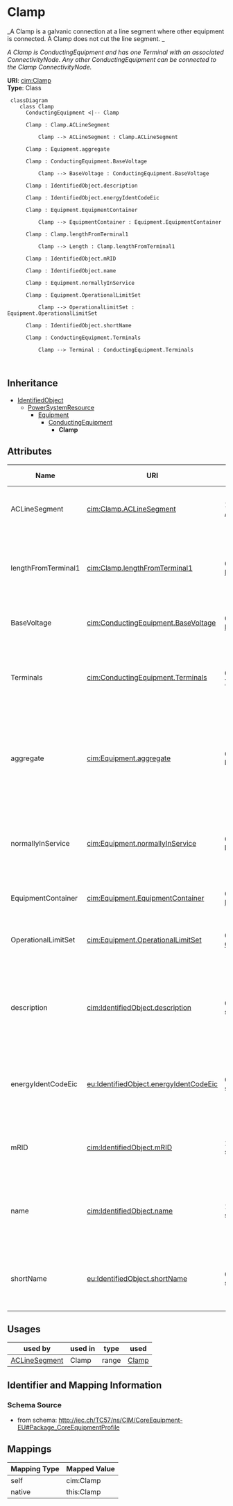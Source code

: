 # Clamp


_A Clamp is a galvanic connection at a line segment where other equipment is connected. A Clamp does not cut the line segment. _

_A Clamp is ConductingEquipment and has one Terminal with an associated ConnectivityNode. Any other ConductingEquipment can be connected to the Clamp ConnectivityNode._





**URI**: [cim:Clamp](http://iec.ch/TC57/CIM100#Clamp)<br />
**Type**: Class




```mermaid
 classDiagram
    class Clamp
      ConductingEquipment <|-- Clamp
      
      Clamp : Clamp.ACLineSegment
        
          Clamp --> ACLineSegment : Clamp.ACLineSegment
        
      Clamp : Equipment.aggregate
        
      Clamp : ConductingEquipment.BaseVoltage
        
          Clamp --> BaseVoltage : ConductingEquipment.BaseVoltage
        
      Clamp : IdentifiedObject.description
        
      Clamp : IdentifiedObject.energyIdentCodeEic
        
      Clamp : Equipment.EquipmentContainer
        
          Clamp --> EquipmentContainer : Equipment.EquipmentContainer
        
      Clamp : Clamp.lengthFromTerminal1
        
          Clamp --> Length : Clamp.lengthFromTerminal1
        
      Clamp : IdentifiedObject.mRID
        
      Clamp : IdentifiedObject.name
        
      Clamp : Equipment.normallyInService
        
      Clamp : Equipment.OperationalLimitSet
        
          Clamp --> OperationalLimitSet : Equipment.OperationalLimitSet
        
      Clamp : IdentifiedObject.shortName
        
      Clamp : ConductingEquipment.Terminals
        
          Clamp --> Terminal : ConductingEquipment.Terminals
        
      
```





## Inheritance
* [IdentifiedObject](IdentifiedObject.md)
    * [PowerSystemResource](PowerSystemResource.md)
        * [Equipment](Equipment.md)
            * [ConductingEquipment](ConductingEquipment.md)
                * **Clamp**



## Attributes


| Name | URI | Cardinality and Range | Description | Inheritance |
| ---  | --- | --- | --- | --- |
| ACLineSegment | [cim:Clamp.ACLineSegment](http://iec.ch/TC57/CIM100#Clamp.ACLineSegment) | 1..1 <br />  [ACLineSegment](ACLineSegment.md)  | The line segment to which the clamp is connected | direct |
| lengthFromTerminal1 | [cim:Clamp.lengthFromTerminal1](http://iec.ch/TC57/CIM100#Clamp.lengthFromTerminal1) | 0..1 <br />  [Length](Length.md)  | The length to the place where the clamp is located starting from side one of ... | direct |
| BaseVoltage | [cim:ConductingEquipment.BaseVoltage](http://iec.ch/TC57/CIM100#ConductingEquipment.BaseVoltage) | 0..1 <br />  [BaseVoltage](BaseVoltage.md)  | Base voltage of this conducting equipment | [ConductingEquipment](ConductingEquipment.md) |
| Terminals | [cim:ConductingEquipment.Terminals](http://iec.ch/TC57/CIM100#ConductingEquipment.Terminals) | 0..* <br />  [Terminal](Terminal.md)  | Conducting equipment have terminals that may be connected to other conducting... | [ConductingEquipment](ConductingEquipment.md) |
| aggregate | [cim:Equipment.aggregate](http://iec.ch/TC57/CIM100#Equipment.aggregate) | 0..1 <br />  boolean  | The aggregate flag provides an alternative way of representing an aggregated ... | [Equipment](Equipment.md) |
| normallyInService | [cim:Equipment.normallyInService](http://iec.ch/TC57/CIM100#Equipment.normallyInService) | 0..1 <br />  boolean  | Specifies the availability of the equipment under normal operating conditions | [Equipment](Equipment.md) |
| EquipmentContainer | [cim:Equipment.EquipmentContainer](http://iec.ch/TC57/CIM100#Equipment.EquipmentContainer) | 0..1 <br />  [EquipmentContainer](EquipmentContainer.md)  | Container of this equipment | [Equipment](Equipment.md) |
| OperationalLimitSet | [cim:Equipment.OperationalLimitSet](http://iec.ch/TC57/CIM100#Equipment.OperationalLimitSet) | 0..* <br />  [OperationalLimitSet](OperationalLimitSet.md)  | The operational limit sets associated with this equipment | [Equipment](Equipment.md) |
| description | [cim:IdentifiedObject.description](http://iec.ch/TC57/CIM100#IdentifiedObject.description) | 0..1 <br />  string  | The description is a free human readable text describing or naming the object | [IdentifiedObject](IdentifiedObject.md) |
| energyIdentCodeEic | [eu:IdentifiedObject.energyIdentCodeEic](http://iec.ch/TC57/CIM100-European#IdentifiedObject.energyIdentCodeEic) | 0..1 <br />  string  | The attribute is used for an exchange of the EIC code (Energy identification ... | [IdentifiedObject](IdentifiedObject.md) |
| mRID | [cim:IdentifiedObject.mRID](http://iec.ch/TC57/CIM100#IdentifiedObject.mRID) | 1..1 <br />  string  | Master resource identifier issued by a model authority | [IdentifiedObject](IdentifiedObject.md) |
| name | [cim:IdentifiedObject.name](http://iec.ch/TC57/CIM100#IdentifiedObject.name) | 1..1 <br />  string  | The name is any free human readable and possibly non unique text naming the o... | [IdentifiedObject](IdentifiedObject.md) |
| shortName | [eu:IdentifiedObject.shortName](http://iec.ch/TC57/CIM100-European#IdentifiedObject.shortName) | 0..1 <br />  string  | The attribute is used for an exchange of a human readable short name with len... | [IdentifiedObject](IdentifiedObject.md) |





## Usages

| used by | used in | type | used |
| ---  | --- | --- | --- |
| [ACLineSegment](ACLineSegment.md) | Clamp | range | [Clamp](Clamp.md) |






## Identifier and Mapping Information







### Schema Source


* from schema: http://iec.ch/TC57/ns/CIM/CoreEquipment-EU#Package_CoreEquipmentProfile





## Mappings

| Mapping Type | Mapped Value |
| ---  | ---  |
| self | cim:Clamp |
| native | this:Clamp |





